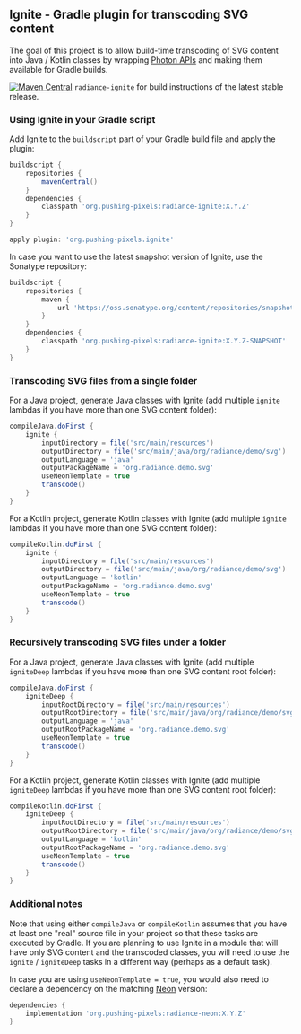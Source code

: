 
## Ignite - Gradle plugin for transcoding SVG content

The goal of this project is to allow build-time transcoding of SVG content into Java / Kotlin classes by wrapping [Photon APIs](../../photon/photon.md) and making them available for Gradle builds.

[![Maven Central](https://maven-badges.herokuapp.com/maven-central/org.pushing-pixels/radiance-ignite/badge.svg)](https://maven-badges.herokuapp.com/maven-central/org.pushing-pixels/radiance-ignite) `radiance-ignite` for build instructions of the latest stable release.

### Using Ignite in your Gradle script

Add Ignite to the `buildscript` part of your Gradle build file and apply the plugin:

```groovy
buildscript {
    repositories {
        mavenCentral()
    }
    dependencies {
        classpath 'org.pushing-pixels:radiance-ignite:X.Y.Z'
    }
}

apply plugin: 'org.pushing-pixels.ignite'
```

In case you want to use the latest snapshot version of Ignite, use the Sonatype repository:

```groovy
buildscript {
    repositories {
        maven {
            url 'https://oss.sonatype.org/content/repositories/snapshots'
        }
    }
    dependencies {
        classpath 'org.pushing-pixels:radiance-ignite:X.Y.Z-SNAPSHOT'
    }
}
```

### Transcoding SVG files from a single folder

For a Java project, generate Java classes with Ignite (add multiple `ignite` lambdas if you have more than one SVG content folder):

```groovy
compileJava.doFirst {
    ignite {
        inputDirectory = file('src/main/resources')
        outputDirectory = file('src/main/java/org/radiance/demo/svg')
        outputLanguage = 'java'
        outputPackageName = 'org.radiance.demo.svg'
        useNeonTemplate = true
        transcode()
    }
}
```

For a Kotlin project, generate Kotlin classes with Ignite (add multiple `ignite` lambdas if you have more than one SVG content folder):

```groovy
compileKotlin.doFirst {
    ignite {
        inputDirectory = file('src/main/resources')
        outputDirectory = file('src/main/java/org/radiance/demo/svg')
        outputLanguage = 'kotlin'
        outputPackageName = 'org.radiance.demo.svg'
        useNeonTemplate = true
        transcode()
    }
}
```

### Recursively transcoding SVG files under a folder

For a Java project, generate Java classes with Ignite (add multiple `igniteDeep` lambdas if you have more than one SVG content root folder):

```groovy
compileJava.doFirst {
    igniteDeep {
        inputRootDirectory = file('src/main/resources')
        outputRootDirectory = file('src/main/java/org/radiance/demo/svg')
        outputLanguage = 'java'
        outputRootPackageName = 'org.radiance.demo.svg'
        useNeonTemplate = true
        transcode()
    }
}
```

For a Kotlin project, generate Kotlin classes with Ignite (add multiple `igniteDeep` lambdas if you have more than one SVG content root folder):

```groovy
compileKotlin.doFirst {
    igniteDeep {
        inputRootDirectory = file('src/main/resources')
        outputRootDirectory = file('src/main/java/org/radiance/demo/svg')
        outputLanguage = 'kotlin'
        outputRootPackageName = 'org.radiance.demo.svg'
        useNeonTemplate = true
        transcode()
    }
}
```
### Additional notes

Note that using either `compileJava` or `compileKotlin` assumes that you have at least one "real" source file in your project so that these tasks are executed by Gradle. If you are planning to use Ignite in a module that will have only SVG content and the transcoded classes, you will need to use the `ignite` / `igniteDeep` tasks in a different way (perhaps as a default task).

In case you are using `useNeonTemplate = true`, you would also need to declare a dependency on the matching [Neon](../../neon/neon.md) version:

```groovy
dependencies {
    implementation 'org.pushing-pixels:radiance-neon:X.Y.Z'
}
```

